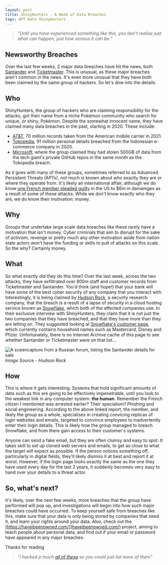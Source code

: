 ```yaml
---
layout: post
title: ShinyHunters - A Week of Data Breaches
tags: APT Data ShinyHunters
---
```

> *“Until you have experienced something like this, you don't realise just what can happen, just how serious it can be.”*

## Newsworthy Breaches
Over the last few weeks, 2 major data breaches have hit the news, both [Santander](https://www.bbc.co.uk/news/articles/c6ppv06e3n8o) and [Ticketmaster](https://www.bbc.co.uk/news/articles/c899pz84d8zo). This is unusual, as these major breaches aren't common in the news. It's even more unusual that they have both been claimed by the same group of hackers. So let's dive into the details.

## Who
ShinyHunters, the group of hackers who are claiming responsibility for the attacks, got their name from a niche Pokémon community who search for unique, or shiny, Pokémon. Despite the somewhat innocent name, they have claimed many data breaches in the past, starting in 2020. These include:
- [AT&T](https://gizmodo.com/a-notorious-hacker-gang-claims-to-be-selling-data-on-70-1847527860), 70 million records taken from the American mobile carrier in 2021.
- [Tokopedia](https://www.wired.com/story/shinyhunters-hacking-group-data-breach-spree/), 91 million personal details breached from the Indonesian e-commerce company in 2020.
- [Microsoft](https://techgenix.com/microsofts-github-account-breached/), where the group claimed they had stolen 500GB of data from the tech giant's private GitHub repos in the same month as the Tokopedia breach.

As it goes with many of these groups, sometimes referred to as Advanced Persistent Threats (APTs), not much is known about who exactly they are or where they operate from. It's likely an international affair, although we do know [one French member pleaded guilty](https://cyberwarzone.com/shinyhunters-22-year-old-member-pleads-guilty-to-cyber-extortion-causing-6-million-in-damage/) in the US to $6m in damamges as a result of some of these attacks. While we don't know exactly who they are, we do know their motivation: money.

## Why
Groups that undertake large scale data breaches like these rarely have a motivation that isn't money. Cyber criminals that aim to disrupt for the sake of activism, revenge or pretty much any other motivation aside from nation state actors won't have the funding or skills to pull of attacks on this scale. So the why? Certainly money.

## What
So what exactly did they do this time? Over the last week, across the two attacks, they have exfiltrated over 800m staff and customer records from Ticketmaster and Santander. You'd think (and hope!) that your bank will have some of the best cyber security of any company that you interact with. Interestingly, it is being claimed by [Hudson Rock](https://www.hudsonrock.com/blog/snowflake-massive-breach-access-through-infostealer-infection), a security research company, that the breach is a result of a lapse of security in a cloud hosting service known as [Snowflake](https://www.snowflake.com/en/), which both of the affected companies use. In their exclusive interview with ShinyHunters, they claim that it is not just the two companies that they have breached, and that they have more than they are letting on. They suggested looking at [Snowflake's customer page](https://www.snowflake.com/en/customers/), which currently contains household names such as Mastercard, Disney and Pfizer. Unfortunately, there is no Internet Archive cache of this page to see whether Santander or Ticketmaster were on that list...

![A sceencapture from a Russian forum, listing the Santander details for sale](../../../assets/snowflake_breach_infostealer_1.png) 
*Image Source - Hudson Rock*

## How
This is where it gets interesting. Systems that hold significant amounts of data such as this are going to be effectively impenetrable, until you look to the weakest link in any computer system: **the human**. Remember the French citizen I mentioned was arrested earlier? Their specialism? Phishing and social engineering. According to the above linked report, the member, and likely the group as a whole, specialises in creating convicing replicas of login websites and emails, targeted to convince employees to inadvertently enter their login details. This is likely how the group managed to breach Snowflake, and from there gain access to their customer's systems.

Anyone can send a fake email, but they are often clumsy and easy to spot. It takes skill to set up cloned web servers and emails, to get as close to what the target will expect as possible. If the person notices something off, particularly in digital fields, they'll likely dismiss it at best and report it at worst. However, if the login page looks exactly the same as the one they have used every day for the last 2 years, it suddenly becomes very easy to hand over your details to a threat actor.

## So, what's next?
It's likely, over the next few weeks, more breaches that the group have performed will pop up, and investigations will begin into how such major breaches could have occurred. To keep yourself safe from breaches like this, make sure that your data is only being stored by companies that need it, and learn your rights around your data. Also, check out the [https://haveibeenpwned.com/](haveibeenpwned.com/) project, aiming to teach people about personal data, and find out if your email or password have appeared in any major breaches.

Thanks for reading
> *"i hacked p much [all of these](https://www.snowflake.com/en/customers/all-customers/) so you could just list more of them"*
